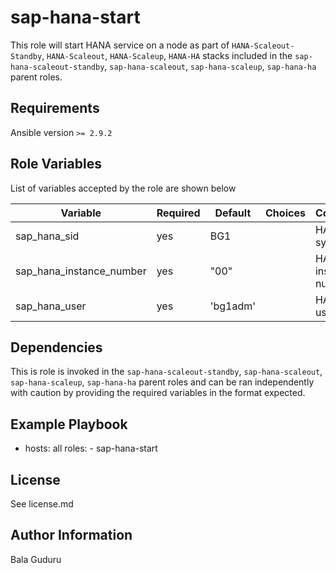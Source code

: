 sap-hana-start
==============

This role will start HANA service on a node as part of `HANA-Scaleout-Standby`, `HANA-Scaleout`, `HANA-Scaleup`, `HANA-HA` stacks included in the `sap-hana-scaleout-standby`, `sap-hana-scaleout`, `sap-hana-scaleup`, `sap-hana-ha` parent roles.

Requirements
------------

Ansible version `>= 2.9.2`

Role Variables
--------------

List of variables accepted by the role are shown below

| Variable                    | Required | Default   | Choices | Comments                      |
|-----------------------------|----------|-----------|---------|-------------------------------|
| sap_hana_sid                | yes      | BG1       |         | HANA system ID                |
| sap_hana_instance_number    | yes      | "00"      |         | HANA instance number          |
| sap_hana_user               | yes      | 'bg1adm'  |         | HANA SID user                 |


Dependencies
------------

This is role is invoked in the `sap-hana-scaleout-standby`, `sap-hana-scaleout`, `sap-hana-scaleup`, `sap-hana-ha` parent roles and can be ran independently with caution by providing the required variables in the format expected.

Example Playbook
----------------

  - hosts: all
    roles:
        - sap-hana-start

License
-------

See license.md

Author Information
------------------

Bala Guduru
